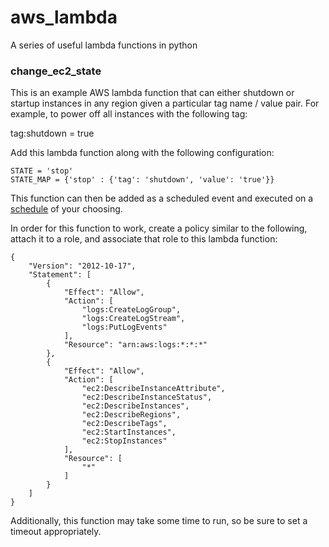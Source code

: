 # aws_lambda
A series of useful lambda functions in python

### change_ec2_state ###
This is an example AWS lambda function that can either shutdown
or startup instances in any region given a particular tag name / value
pair. For example, to power off all instances with the following tag:

tag:shutdown = true

Add this lambda function along with the following configuration:

```
STATE = 'stop'
STATE_MAP = {'stop' : {'tag': 'shutdown', 'value': 'true'}}
```

This function can then be added as a scheduled event and executed
on a [schedule](http://docs.aws.amazon.com/lambda/latest/dg/getting-started-scheduled-events.html) of your choosing.

In order for this function to work, create a policy similar to
the following, attach it to a role, and associate that role
to this lambda function:
```
{
    "Version": "2012-10-17",
    "Statement": [
        {
            "Effect": "Allow",
            "Action": [
                "logs:CreateLogGroup",
                "logs:CreateLogStream",
                "logs:PutLogEvents"
            ],
            "Resource": "arn:aws:logs:*:*:*"
        },
        {
            "Effect": "Allow",
            "Action": [
                "ec2:DescribeInstanceAttribute",
                "ec2:DescribeInstanceStatus",
                "ec2:DescribeInstances",
                "ec2:DescribeRegions",
                "ec2:DescribeTags",
                "ec2:StartInstances",
                "ec2:StopInstances"
            ],
            "Resource": [
                "*"
            ]
        }
    ]
}
```

Additionally, this function may take some time to run, so be sure to
set a timeout appropriately.
